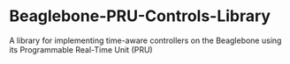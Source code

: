 # Beaglebone-PRU-Controls-Library
A library for implementing time-aware controllers on the Beaglebone using its Programmable Real-Time Unit (PRU)
